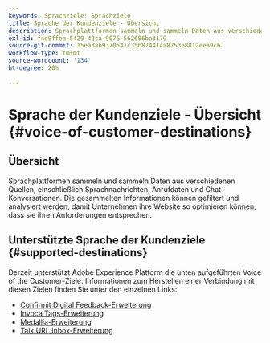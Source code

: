 ```yaml
---
keywords: Sprachziele; Sprachziele
title: Sprache der Kundenziele - Übersicht
description: Sprachplattformen sammeln und sammeln Daten aus verschiedenen Quellen, einschließlich Sprachnachrichten, Anrufdaten und Chat-Konversationen. Die gesammelten Informationen können gefiltert und analysiert werden, damit Unternehmen ihre Website so optimieren können, dass sie ihren Anforderungen entsprechen.
exl-id: f4e9ffea-5429-42ca-9075-562686ba3179
source-git-commit: 15ea3ab9370541c35b874414a8753e8812eea9c6
workflow-type: tm+mt
source-wordcount: '134'
ht-degree: 20%

---
```


# Sprache der Kundenziele - Übersicht {#voice-of-customer-destinations}

## Übersicht

Sprachplattformen sammeln und sammeln Daten aus verschiedenen Quellen, einschließlich Sprachnachrichten, Anrufdaten und Chat-Konversationen. Die gesammelten Informationen können gefiltert und analysiert werden, damit Unternehmen ihre Website so optimieren können, dass sie ihren Anforderungen entsprechen.

## Unterstützte Sprache der Kundenziele {#supported-destinations}

Derzeit unterstützt Adobe Experience Platform die unten aufgeführten Voice of the Customer-Ziele. Informationen zum Herstellen einer Verbindung mit diesen Zielen finden Sie unter den einzelnen Links:

* [Confirmit Digital Feedback-Erweiterung](confirmit-digital-feedback.md)
* [Invoca Tags-Erweiterung](invoca.md)
* [Medallia-Erweiterung](medallia.md)
* [Talk URL Inbox-Erweiterung](talkurl.md)
